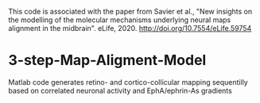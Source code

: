 This code is associated with the paper from Savier et al., "New insights on the modelling of the
molecular mechanisms underlying neural
maps alignment in the midbrain". eLife, 2020. http://doi.org/10.7554/eLife.59754

# 3-step-Map-Aligment-Model
Matlab code generates retino- and cortico-collicular mapping sequentilly based on correlated neuronal activity and EphA/ephrin-As gradients

